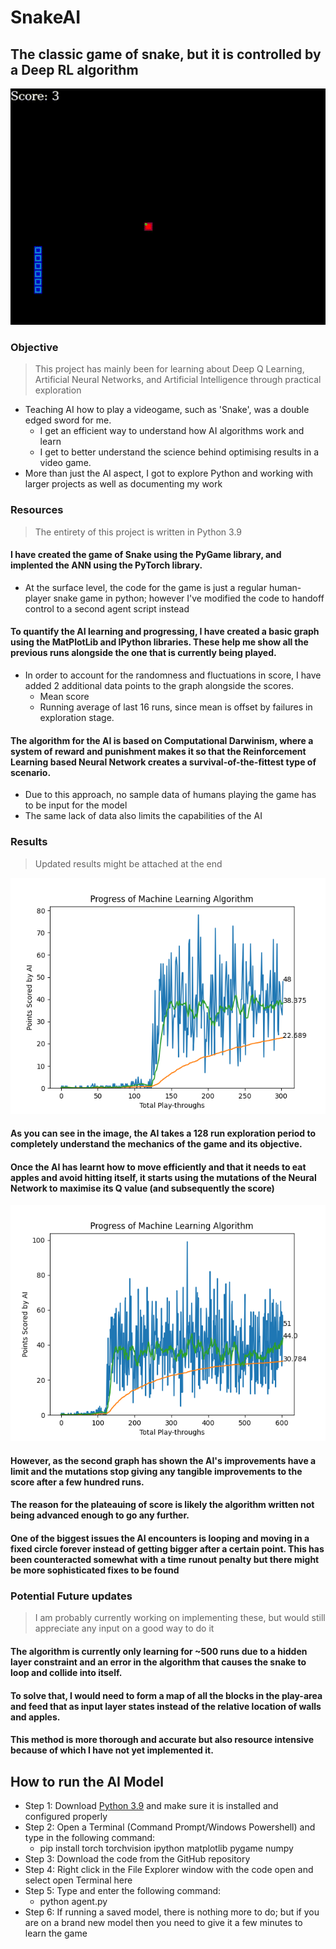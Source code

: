 # SnakeAI
## The classic game of snake, but it is controlled by a Deep RL algorithm

![GIF of AI playing the game](assets/snakeGame.gif)

### Objective
> This project has mainly been for learning about Deep Q Learning, Artificial Neural Networks, and Artificial Intelligence through practical exploration
- Teaching AI how to play a videogame, such as 'Snake', was a double edged sword for me. 
  - I get an efficient way to understand how AI algorithms work and learn
  - I get to better understand the science behind optimising results in a video game.
- More than just the AI aspect, I got to explore Python and working with larger projects as well as documenting my work

### Resources
> The entirety of this project is written in Python 3.9
#### I have created the game of Snake using the PyGame library, and implented the ANN using the PyTorch library.
- At the surface level, the code for the game is just a regular human-player snake game in python; however I've modified the code to handoff control to a second agent script instead
#### To quantify the AI learning and progressing, I have created a basic graph using the MatPlotLib and IPython libraries. These help me show all the previous runs alongside the one that is currently being played.
- In order to account for the randomness and fluctuations in score, I have added 2 additional data points to the graph alongside the scores.
  - Mean score 
  - Running average of last 16 runs, since mean is offset by failures in exploration stage.
#### The algorithm for the AI is based on Computational Darwinism, where a system of reward and punishment makes it so that the Reinforcement Learning based Neural Network creates a survival-of-the-fittest type of scenario.
- Due to this approach, no sample data of humans playing the game has to be input for the model
- The same lack of data also limits the capabilities of the AI

### Results
> Updated results might be attached at the end

![Image of AI score graph after 300 runs](assets/300games.png)
#### As you can see in the image, the AI takes a 128 run exploration period to completely understand the mechanics of the game and its objective.
#### Once the AI has learnt how to move efficiently and that it needs to eat apples and avoid hitting itself, it starts using the mutations of the Neural Network to maximise its Q value (and subsequently the score)
![Image of AI score graph after 600 runs](assets/600games.png)
#### However, as the second graph has shown the AI's improvements have a limit and the mutations stop giving any tangible improvements to the score after a few hundred runs.
#### The reason for the plateauing of score is likely the algorithm written not being advanced enough to go any further.
#### One of the biggest issues the AI encounters is looping and moving in a fixed circle forever instead of getting bigger after a certain point. This has been counteracted somewhat with a time runout penalty but there might be more sophisticated fixes to be found

### Potential Future updates
> I am probably currently working on implementing these, but would still appreciate any input on a good way to do it
#### The algorithm is currently only learning for ~500 runs due to a hidden layer constraint and an error in the algorithm that causes the snake to loop and collide into itself. 
#### To solve that, I would need to form a map of all the blocks in the play-area and feed that as input layer states instead of the relative location of walls and apples. 
#### This method is more thorough and accurate but also resource intensive because of which I have not yet implemented it.

## How to run the AI Model
- Step 1: Download [Python 3.9](https://www.python.org/downloads/release/python-3916/) and make sure it is installed and configured properly
- Step 2: Open a Terminal (Command Prompt/Windows Powershell) and type in the following command:
  - pip install torch torchvision ipython matplotlib pygame numpy
- Step 3: Download the code from the GitHub repository
- Step 4: Right click in the File Explorer window with the code open and select open Terminal here
- Step 5: Type and enter the following command:
  - python agent.py
- Step 6: If running a saved model, there is nothing more to do; but if you are on a brand new model then you need to give it a few minutes to learn the game
